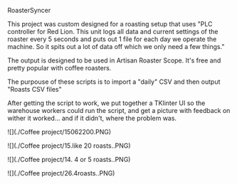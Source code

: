 RoasterSyncer

This project was custom designed for a roasting setup that uses 
"PLC controller for Red Lion.
This unit logs all data and current settings of the roaster every 5 seconds and puts out 1 file for each day we operate the machine.
So it spits out a lot of data off which we only need a few things."

The output is designed to be used in Artisan Roaster Scope. It's free and pretty popular with coffee roasters.

The purpouse of these scripts is to import a "daily" CSV and then output "Roasts CSV files"

After getting the script to work, we put together a TKlinter UI so the warehouse workers could run the script, and get a picture with feedback on wither it worked... and if it didn't, where the problem was.

![](./Coffee project/15062200.PNG)

![](./Coffee project/15.like 20 roasts..PNG)

![](./Coffee project/14. 4 or 5 roasts..PNG)

![](./Coffee project/26.4roasts..PNG)
